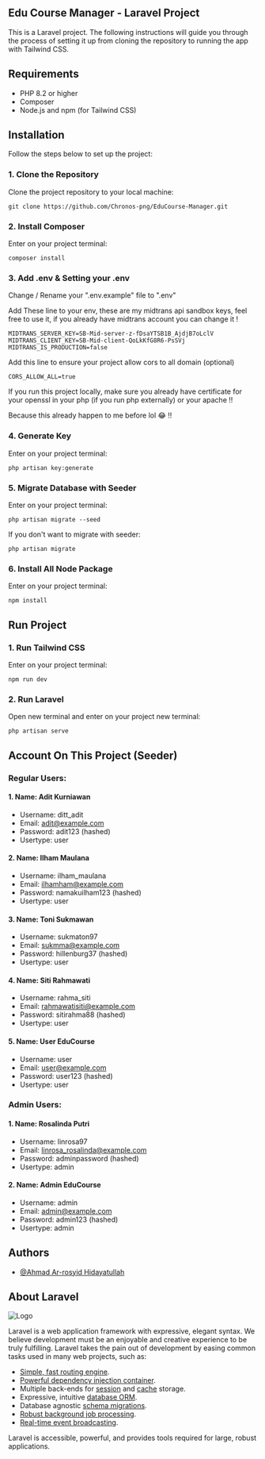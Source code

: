 ## Edu Course Manager - Laravel Project

This is a Laravel project. The following instructions will guide you through the process of setting it up from cloning the repository to running the app with Tailwind CSS.

## Requirements

- PHP 8.2 or higher
- Composer
- Node.js and npm (for Tailwind CSS)

## Installation

Follow the steps below to set up the project:

### 1. Clone the Repository

Clone the project repository to your local machine:

```
git clone https://github.com/Chronos-png/EduCourse-Manager.git
```

### 2. Install Composer

Enter on your project terminal:

```
composer install
```

### 3. Add .env & Setting your .env 

Change / Rename your ".env.example" file to  ".env"

Add These line to your env, these are my midtrans api sandbox keys, feel free to use it, if you already have midtrans account you can change it !

```
MIDTRANS_SERVER_KEY=SB-Mid-server-z-fDsaYTSB1B_AjdjB7oLclV
MIDTRANS_CLIENT_KEY=SB-Mid-client-QoLkKfG8R6-PsSVj
MIDTRANS_IS_PRODUCTION=false
```

Add this line to ensure your project allow cors to all domain (optional)
```
CORS_ALLOW_ALL=true
```
If you run this project locally, make sure you already have certificate for your openssl in your php (if you run php externally) or your apache !!

Because this already happen to me before lol 😂 !!
### 4. Generate Key

Enter on your project terminal:

```
php artisan key:generate
```

### 5. Migrate Database with Seeder

Enter on your project terminal:

```
php artisan migrate --seed
```
If you don't want to migrate with seeder:

```
php artisan migrate
```

### 6. Install All Node Package

Enter on your project terminal:

```
npm install
```

## Run Project

### 1. Run Tailwind CSS

Enter on your project terminal:

```
npm run dev
```
### 2. Run Laravel

Open new terminal and enter on your project new terminal:

```
php artisan serve
```

## Account On This Project (Seeder)

### Regular Users:
#### 1. Name: Adit Kurniawan

- Username: ditt_adit
- Email: adit@example.com
- Password: adit123 (hashed)
- Usertype: user

#### 2. Name: Ilham Maulana

- Username: ilham_maulana
- Email: ilhamham@example.com
- Password: namakuilham123 (hashed)
- Usertype: user

#### 3. Name: Toni Sukmawan

- Username: sukmaton97
- Email: sukmma@example.com
- Password: hillenburg37 (hashed)
- Usertype: user

#### 4. Name: Siti Rahmawati

- Username: rahma_siti
- Email: rahmawatisiti@example.com
- Password: sitirahma88 (hashed)
- Usertype: user

#### 5. Name: User EduCourse

- Username: user
- Email: user@example.com
- Password: user123 (hashed)
- Usertype: user

### Admin Users:
#### 1. Name: Rosalinda Putri

- Username: linrosa97
- Email: linrosa_rosalinda@example.com
- Password: adminpassword (hashed)
- Usertype: admin

#### 2. Name: Admin EduCourse

- Username: admin
- Email: admin@example.com
- Password: admin123 (hashed)
- Usertype: admin

## Authors

- [@Ahmad Ar-rosyid Hidayatullah](https://www.github.com/Chronos-png)


## About Laravel

![Logo](https://raw.githubusercontent.com/laravel/art/master/logo-lockup/5%20SVG/2%20CMYK/1%20Full%20Color/laravel-logolockup-cmyk-red.svg)

Laravel is a web application framework with expressive, elegant syntax. We believe development must be an enjoyable and creative experience to be truly fulfilling. Laravel takes the pain out of development by easing common tasks used in many web projects, such as:

- [Simple, fast routing engine](https://laravel.com/docs/routing).
- [Powerful dependency injection container](https://laravel.com/docs/container).
- Multiple back-ends for [session](https://laravel.com/docs/session) and [cache](https://laravel.com/docs/cache) storage.
- Expressive, intuitive [database ORM](https://laravel.com/docs/eloquent).
- Database agnostic [schema migrations](https://laravel.com/docs/migrations).
- [Robust background job processing](https://laravel.com/docs/queues).
- [Real-time event broadcasting](https://laravel.com/docs/broadcasting).

Laravel is accessible, powerful, and provides tools required for large, robust applications.
